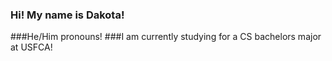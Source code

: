 ### Hi! My name is Dakota! 
###He/Him pronouns!
###I am currently studying for a CS bachelors major at USFCA!

<!--
**DakotaMBraun/DakotaMBraun** is a ✨ _special_ ✨ repository because its `README.md` (this file) appears on your GitHub profile.
